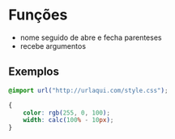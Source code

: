 # Funções

* nome seguido de abre e fecha parenteses 
* recebe argumentos


## Exemplos

```css
@import url("http://urlaqui.com/style.css");

{
    color: rgb(255, 0, 100);
    width: calc(100% - 10px);
}

``` 